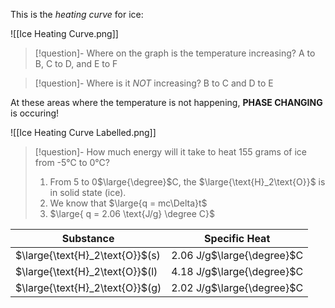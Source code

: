 This is the *heating curve* for ice:

![[Ice Heating Curve.png]]

> [!question]- Where on the graph is the temperature increasing?
> A to B, C to D, and E to F

>[!question]- Where is it *NOT* increasing?
> B to C and D to E

At these areas where the temperature is not happening, **PHASE CHANGING** is occuring!

![[Ice Heating Curve Labelled.png]]

> [!question]- How much energy will it take to heat 155 grams of ice from -5℃ to 0℃? 
> 1. From 5 to 0$\large{\degree}$C, the $\large{\text{H}_2\text{O}}$ is in solid state (ice).
> 2. We know that $\large{q = mc\Delta}t$
> 3. $\large{ q = 2.06 \text{J/g} \degree C}$

| Substance | Specific Heat |
| ---------- | ------------- |
| $\large{\text{H}_2\text{O}}$(s) | 2.06 J/g$\large{\degree}$C |
| $\large{\text{H}_2\text{O}}$(l) | 4.18 J/g$\large{\degree}$C |
| $\large{\text{H}_2\text{O}}$(g) | 2.02 J/g$\large{\degree}$C |

